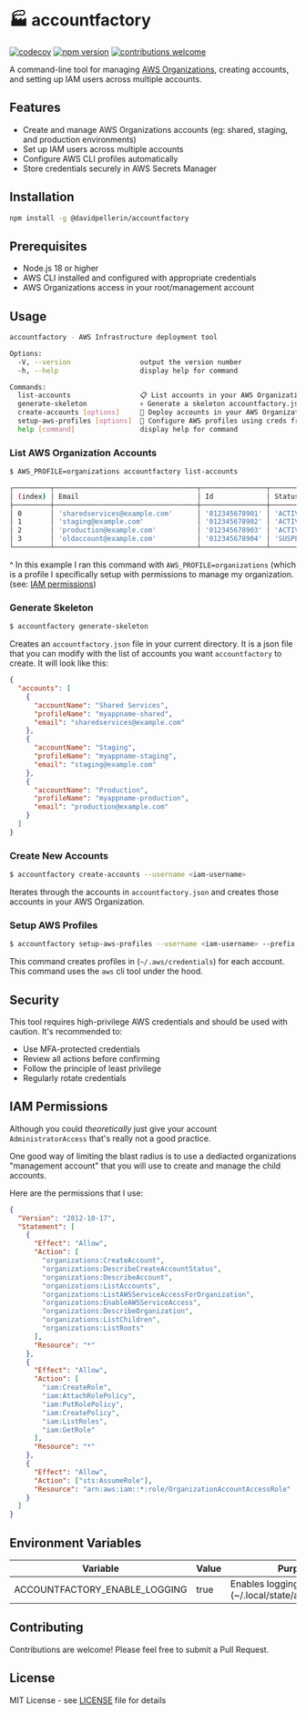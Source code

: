 # 🏭 accountfactory

[![codecov](https://codecov.io/github/davidpellerin/accountfactory/graph/badge.svg?token=K1B8PQL30L)](https://codecov.io/github/davidpellerin/accountfactory)
[![npm version](https://badge.fury.io/js/@davidpellerin%2Faccountfactory.svg)](https://badge.fury.io/js/@davidpellerin%2Faccountfactory)
[![contributions welcome](https://img.shields.io/badge/contributions-welcome-brightgreen.svg?style=flat)](https://github.com/davidpellerin/accountfactory/issues)

A command-line tool for managing [AWS Organizations](https://docs.aws.amazon.com/organizations/latest/userguide/orgs_introduction.html), creating accounts, and setting up IAM users across multiple accounts.

## Features

- Create and manage AWS Organizations accounts (eg: shared, staging, and production environments)
- Set up IAM users across multiple accounts
- Configure AWS CLI profiles automatically
- Store credentials securely in AWS Secrets Manager

## Installation

```bash
npm install -g @davidpellerin/accountfactory
```

## Prerequisites

- Node.js 18 or higher
- AWS CLI installed and configured with appropriate credentials
- AWS Organizations access in your root/management account

## Usage

```bash
accountfactory - AWS Infrastructure deployment tool

Options:
  -V, --version                 output the version number
  -h, --help                    display help for command

Commands:
  list-accounts                 📋 List accounts in your AWS Organization
  generate-skeleton             💀 Generate a skeleton accountfactory.json file
  create-accounts [options]     🚀 Deploy accounts in your AWS Organization
  setup-aws-profiles [options]  🔧 Configure AWS profiles using creds from Secrets Manager
  help [command]                display help for command
```

### List AWS Organization Accounts

```bash
$ AWS_PROFILE=organizations accountfactory list-accounts

┌─────────┬───────────────────────────────────┬────────────────┬─────────────┐
│ (index) │ Email                             │ Id             │ Status      │
├─────────┼───────────────────────────────────┼────────────────┼─────────────┤
│ 0       │ 'sharedservices@example.com'      │ '012345678901' │ 'ACTIVE'    │
│ 1       │ 'staging@example.com'             │ '012345678902' │ 'ACTIVE'    │
│ 2       │ 'production@example.com'          │ '012345678903' │ 'ACTIVE'    │
│ 3       │ 'oldaccount@example.com'          │ '012345678904' │ 'SUSPENDED' │
└─────────┴───────────────────────────────────┴────────────────┴─────────────┘
```

^ In this example I ran this command with `AWS_PROFILE=organizations` (which is a profile I specifically setup with permissions to manage my organization. (see: [IAM permissions](#IAM-Permissions))

### Generate Skeleton

```bash
$ accountfactory generate-skeleton
```

Creates an `accountfactory.json` file in your current directory. It is a json file that you can modify with the list of accounts you want `accountfactory` to create. It will look like this:

```json
{
  "accounts": [
    {
      "accountName": "Shared Services",
      "profileName": "myappname-shared",
      "email": "sharedservices@example.com"
    },
    {
      "accountName": "Staging",
      "profileName": "myappname-staging",
      "email": "staging@example.com"
    },
    {
      "accountName": "Production",
      "profileName": "myappname-production",
      "email": "production@example.com"
    }
  ]
}
```

### Create New Accounts

```bash
$ accountfactory create-accounts --username <iam-username>
```

Iterates through the accounts in `accountfactory.json` and creates those accounts in your AWS Organization.

### Setup AWS Profiles

```bash
$ accountfactory setup-aws-profiles --username <iam-username> --prefix <profile-prefix>
```

This command creates profiles in (`~/.aws/credentials`) for each account. This command uses the `aws` cli tool under the hood.

## Security

This tool requires high-privilege AWS credentials and should be used with caution. It's recommended to:

- Use MFA-protected credentials
- Review all actions before confirming
- Follow the principle of least privilege
- Regularly rotate credentials

## IAM Permissions

Although you could _theoretically_ just give your account `AdministratorAccess` that's really not a good practice.

One good way of limiting the blast radius is to use a dediacted organizations "management account" that you will use to create and manage the child accounts.

Here are the permissions that I use:

```json
{
  "Version": "2012-10-17",
  "Statement": [
    {
      "Effect": "Allow",
      "Action": [
        "organizations:CreateAccount",
        "organizations:DescribeCreateAccountStatus",
        "organizations:DescribeAccount",
        "organizations:ListAccounts",
        "organizations:ListAWSServiceAccessForOrganization",
        "organizations:EnableAWSServiceAccess",
        "organizations:DescribeOrganization",
        "organizations:ListChildren",
        "organizations:ListRoots"
      ],
      "Resource": "*"
    },
    {
      "Effect": "Allow",
      "Action": [
        "iam:CreateRole",
        "iam:AttachRolePolicy",
        "iam:PutRolePolicy",
        "iam:CreatePolicy",
        "iam:ListRoles",
        "iam:GetRole"
      ],
      "Resource": "*"
    },
    {
      "Effect": "Allow",
      "Action": ["sts:AssumeRole"],
      "Resource": "arn:aws:iam::*:role/OrganizationAccountAccessRole"
    }
  ]
}
```

## Environment Variables

| Variable                      | Value | Purpose                                                 |
| ----------------------------- | ----- | ------------------------------------------------------- |
| ACCOUNTFACTORY_ENABLE_LOGGING | true  | Enables logging to disk (~/.local/state/accountfactory) |

## Contributing

Contributions are welcome! Please feel free to submit a Pull Request.

## License

MIT License - see [LICENSE](LICENSE) file for details
